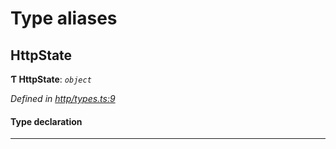 

# Type aliases

<a id="httpstate"></a>

##  HttpState

**Ƭ HttpState**: *`object`*

*Defined in [http/types.ts:9](https://github.com/polkadot-js/api/blob/b3f2a11/packages/rpc-provider/src/http/types.ts#L9)*

#### Type declaration

___

